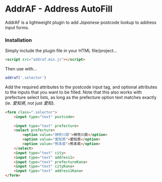 # AddrAF - Address AutoFill

AddrAF is a lightweight plugin to add *Japanese* postcode lookup to address input forms.

### Installation

Simply include the plugin file in your HTML file/project...
```html
<script src="addraf.min.js"></script>
```
Then use with...

```js
addraf('.selector')
```
Add the required attributes to the postcode input tag, and optional attributes to the inputs that you want to be filled.
Note that this also works with prefecture select lists, as long as the prefecture option text matches exactly (ie. *愛知県*, not just *愛知*).
```HTML
<form class=".selector">
    <input type="text" postcode>
    
    <input type="text" prefecture>
    <select prefecture>
        <option value="神奈川県">神奈川県</option>
        <option value="愛知県">愛知県</option>
        <option value="熊本県">熊本県</option>
    </select>
    <input type="text" city>
    <input type="text" address1>
    <input type="text" prefectureKana>
    <input type="text" cityKana>
    <input type="text" address1Kana>
</form>
```